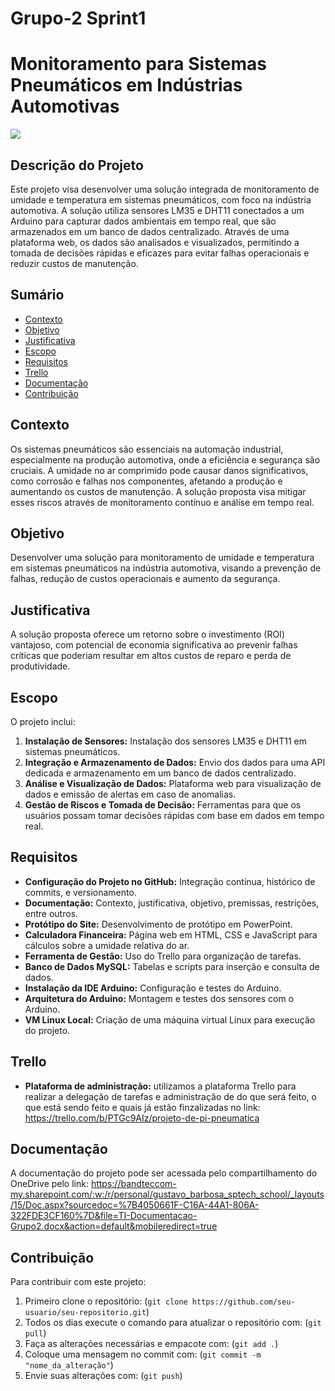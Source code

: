 # Grupo-2 Sprint1
# Monitoramento para Sistemas Pneumáticos em Indústrias Automotivas
<img src="https://www.rowse.co.uk/static/images/blog/posts/open-graph/what-is-pneumatics-open-graph.jpg">

## Descrição do Projeto

Este projeto visa desenvolver uma solução integrada de monitoramento de umidade e temperatura em sistemas pneumáticos, com foco na indústria automotiva. A solução utiliza sensores LM35 e DHT11 conectados a um Arduino para capturar dados ambientais em tempo real, que são armazenados em um banco de dados centralizado. Através de uma plataforma web, os dados são analisados e visualizados, permitindo a tomada de decisões rápidas e eficazes para evitar falhas operacionais e reduzir custos de manutenção.

## Sumário
- [Contexto](#contexto)
- [Objetivo](#objetivo)
- [Justificativa](#justificativa)
- [Escopo](#escopo)
- [Requisitos](#requisitos)
- [Trello](#trello)
- [Documentação](#documentação)
- [Contribuição](#contribuição)

## Contexto

Os sistemas pneumáticos são essenciais na automação industrial, especialmente na produção automotiva, onde a eficiência e segurança são cruciais. A umidade no ar comprimido pode causar danos significativos, como corrosão e falhas nos componentes, afetando a produção e aumentando os custos de manutenção. A solução proposta visa mitigar esses riscos através de monitoramento contínuo e análise em tempo real.

## Objetivo

Desenvolver uma solução para monitoramento de umidade e temperatura em sistemas pneumáticos na indústria automotiva, visando a prevenção de falhas, redução de custos operacionais e aumento da segurança.

## Justificativa

A solução proposta oferece um retorno sobre o investimento (ROI) vantajoso, com potencial de economia significativa ao prevenir falhas críticas que poderiam resultar em altos custos de reparo e perda de produtividade.

## Escopo

O projeto inclui:
1. **Instalação de Sensores:** Instalação dos sensores LM35 e DHT11 em sistemas pneumáticos.
2. **Integração e Armazenamento de Dados:** Envio dos dados para uma API dedicada e armazenamento em um banco de dados centralizado.
3. **Análise e Visualização de Dados:** Plataforma web para visualização de dados e emissão de alertas em caso de anomalias.
4. **Gestão de Riscos e Tomada de Decisão:** Ferramentas para que os usuários possam tomar decisões rápidas com base em dados em tempo real.

## Requisitos

- **Configuração do Projeto no GitHub:** Integração contínua, histórico de commits, e versionamento.
- **Documentação:** Contexto, justificativa, objetivo, premissas, restrições, entre outros.
- **Protótipo do Site:** Desenvolvimento de protótipo em PowerPoint.
- **Calculadora Financeira:** Página web em HTML, CSS e JavaScript para cálculos sobre a umidade relativa do ar.
- **Ferramenta de Gestão:** Uso do Trello para organização de tarefas.
- **Banco de Dados MySQL:** Tabelas e scripts para inserção e consulta de dados.
- **Instalação da IDE Arduino:** Configuração e testes do Arduino.
- **Arquitetura do Arduino:** Montagem e testes dos sensores com o Arduino.
- **VM Linux Local:** Criação de uma máquina virtual Linux para execução do projeto.

## Trello
- **Plataforma de administração:** utilizamos a plataforma Trello para realizar a delegação de tarefas e administração de do que será feito, o que está sendo feito e quais já estão finzalizadas no link: https://trello.com/b/PTGc9AIz/projeto-de-pi-pneumatica

## Documentação
A documentação do projeto pode ser acessada pelo compartilhamento do OneDrive pelo link: https://bandteccom-my.sharepoint.com/:w:/r/personal/gustavo_barbosa_sptech_school/_layouts/15/Doc.aspx?sourcedoc=%7B4050661F-C16A-44A1-806A-322FDE3CF160%7D&file=TI-Documentacao-Grupo2.docx&action=default&mobileredirect=true

## Contribuição

Para contribuir com este projeto:
1. Primeiro clone o repositório: (`git clone https://github.com/seu-usuario/seu-repositorio.git`)
2. Todos os dias execute o comando para atualizar o repositório com: (`git pull`)
3. Faça as alterações necessárias e empacote com: (`git add .`)
4. Coloque uma mensagem no commit com: (`git commit -m "nome_da_alteração"`)
5. Envie suas alterações com: (`git push`)